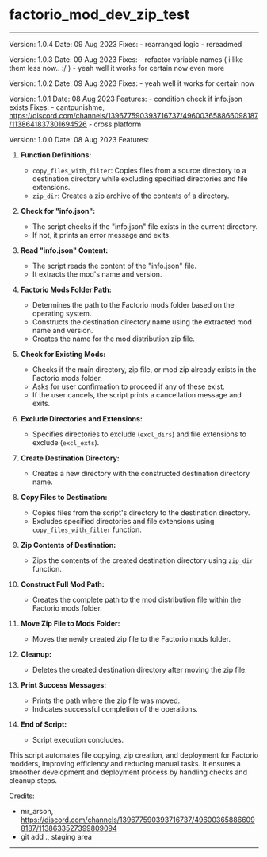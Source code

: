 # factorio_mod_dev_zip_test
---------------------------------------------------------------------------------------------------

Version: 1.0.4
Date: 09 Aug 2023
  Fixes:
    - rearranged logic
    - rereadmed

Version: 1.0.3
Date: 09 Aug 2023
  Fixes:
    - refactor variable names ( i like them less now.. :/ )
    - yeah well it works for certain now even more

Version: 1.0.2
Date: 09 Aug 2023
  Fixes:
    - yeah well it works for certain now

Version: 1.0.1
Date: 08 Aug 2023
  Features:
    - condition check if info.json exists
  Fixes:
    - cantpunishme, https://discord.com/channels/139677590393716737/496003658866098187/1138641837301694526
    - cross platform

Version: 1.0.0
Date: 08 Aug 2023
  Features:
1. **Function Definitions:**
   - `copy_files_with_filter`: Copies files from a source directory to a destination directory while excluding specified directories and file extensions.
   - `zip_dir`: Creates a zip archive of the contents of a directory.

2. **Check for "info.json":**
   - The script checks if the "info.json" file exists in the current directory.
   - If not, it prints an error message and exits.

3. **Read "info.json" Content:**
   - The script reads the content of the "info.json" file.
   - It extracts the mod's name and version.

4. **Factorio Mods Folder Path:**
   - Determines the path to the Factorio mods folder based on the operating system.
   - Constructs the destination directory name using the extracted mod name and version.
   - Creates the name for the mod distribution zip file.

5. **Check for Existing Mods:**
   - Checks if the main directory, zip file, or mod zip already exists in the Factorio mods folder.
   - Asks for user confirmation to proceed if any of these exist.
   - If the user cancels, the script prints a cancellation message and exits.

6. **Exclude Directories and Extensions:**
   - Specifies directories to exclude (`excl_dirs`) and file extensions to exclude (`excl_exts`).

7. **Create Destination Directory:**
   - Creates a new directory with the constructed destination directory name.
   
8. **Copy Files to Destination:**
   - Copies files from the script's directory to the destination directory.
   - Excludes specified directories and file extensions using `copy_files_with_filter` function.

9. **Zip Contents of Destination:**
   - Zips the contents of the created destination directory using `zip_dir` function.

10. **Construct Full Mod Path:**
    - Creates the complete path to the mod distribution file within the Factorio mods folder.

11. **Move Zip File to Mods Folder:**
    - Moves the newly created zip file to the Factorio mods folder.

12. **Cleanup:**
    - Deletes the created destination directory after moving the zip file.

13. **Print Success Messages:**
    - Prints the path where the zip file was moved.
    - Indicates successful completion of the operations.

14. **End of Script:**
    - Script execution concludes.

This script automates file copying, zip creation, and deployment for Factorio modders, improving efficiency and reducing manual tasks. It ensures a smoother development and deployment process by handling checks and cleanup steps.

Credits:
  - mr_arson, https://discord.com/channels/139677590393716737/496003658866098187/1138633527399809094
  - git add ., staging area
---------------------------------------------------------------------------------------------------
